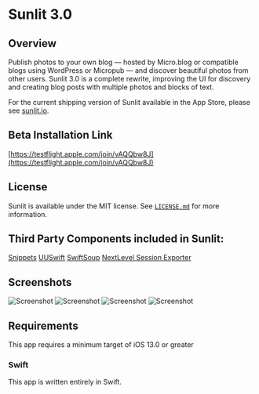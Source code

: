# Sunlit 3.0

## Overview
Publish photos to your own blog — hosted by Micro.blog or compatible blogs using WordPress or Micropub — and discover beautiful photos from other users. Sunlit 3.0 is a complete rewrite, improving the UI for discovery and creating blog posts with multiple photos and blocks of text.

For the current shipping version of Sunlit available in the App Store, please see [sunlit.io](https://sunlit.io/).


## Beta Installation Link
[https://testflight.apple.com/join/vAQQbw8J](https://testflight.apple.com/join/vAQQbw8J)

## License
Sunlit is available under the MIT license. See [`LICENSE.md`](https://github.com/microdotblog/sunlit/blob/develop/LICENSE.md) for more information.



## Third Party Components included in Sunlit:
[Snippets](https://github.com/microdotblog/snippets">https://github.com/microdotblog/snippets)
[UUSwift](https://github.com/SilverPineSoftware/UUSwift)
[SwiftSoup](https://github.com/scinfu/SwiftSoup)
[NextLevel Session Exporter](https://github.com/NextLevel/NextLevelSessionExporter)


## Screenshots
![Screenshot](https://raw.githubusercontent.com/microdotblog/sunlit/master/Screenshots/Screenshot01.jpg)
![Screenshot](https://raw.githubusercontent.com/microdotblog/sunlit/master/Screenshots/Screenshot02.jpg)
![Screenshot](https://raw.githubusercontent.com/microdotblog/sunlit/master/Screenshots/Screenshot03.jpg)
![Screenshot](https://raw.githubusercontent.com/microdotblog/sunlit/master/Screenshots/Screenshot04.jpg)


## Requirements

This app requires a minimum target of iOS 13.0 or greater


### Swift

This app is written entirely in Swift.

